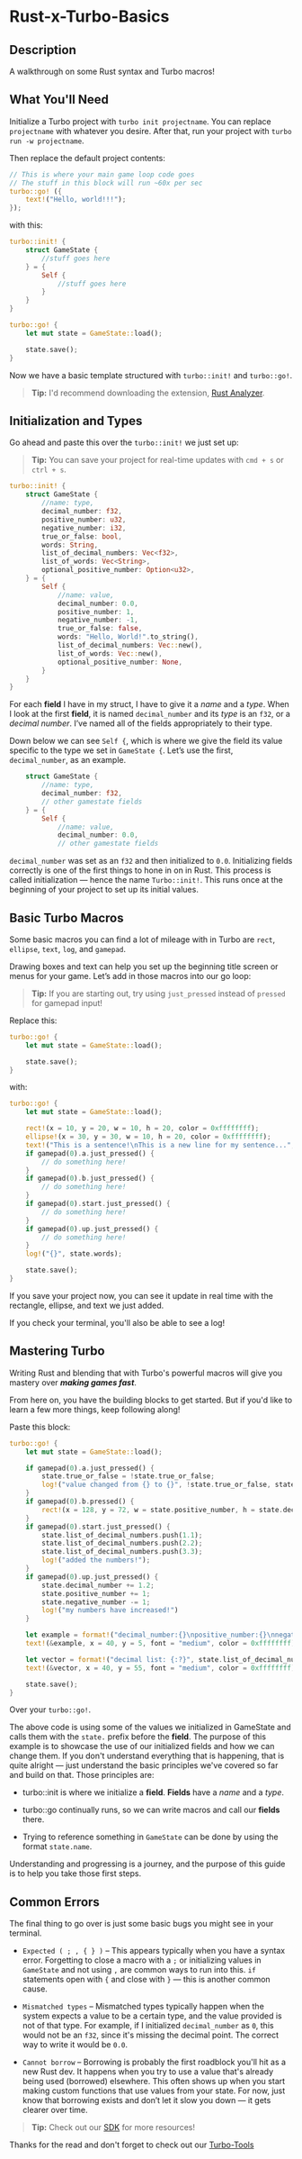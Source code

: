 # Rust-x-Turbo-Basics

## Description

A walkthrough on some Rust syntax and Turbo macros!

## What You'll Need

Initialize a Turbo project with `turbo init projectname`. You can replace `projectname` with whatever you desire. After that, run your project with `turbo run -w projectname`.

Then replace the default project contents:

```rust
// This is where your main game loop code goes
// The stuff in this block will run ~60x per sec
turbo::go! ({
    text!("Hello, world!!!");
});
```

with this:

```rust
turbo::init! {
    struct GameState {
        //stuff goes here
    } = {
        Self {
            //stuff goes here
        }
    }
}

turbo::go! {
    let mut state = GameState::load();

    state.save();
}
```

Now we have a basic template structured with `turbo::init!` and `turbo::go!`.

> **Tip:** I'd recommend downloading the extension, [Rust Analyzer](https://marketplace.visualstudio.com/items/?itemName=rust-lang.rust-analyzer).

## Initialization and Types

Go ahead and paste this over the `turbo::init!` we just set up:

> **Tip:** You can save your project for real-time updates with `cmd + s` or `ctrl + s`.

```rust
turbo::init! {
    struct GameState {
        //name: type,
        decimal_number: f32,
        positive_number: u32,
        negative_number: i32,
        true_or_false: bool,
        words: String,
        list_of_decimal_numbers: Vec<f32>,
        list_of_words: Vec<String>,
        optional_positive_number: Option<u32>,
    } = {
        Self {
            //name: value,
            decimal_number: 0.0,
            positive_number: 1,
            negative_number: -1,
            true_or_false: false,
            words: "Hello, World!".to_string(),
            list_of_decimal_numbers: Vec::new(),
            list_of_words: Vec::new(),
            optional_positive_number: None,
        }
    }
}
```

For each **field** I have in my struct, I have to give it a _name_ and a _type_. When I look at the first **field**, it is named `decimal_number` and its _type_ is an `f32`, or a _decimal number_. I’ve named all of the fields appropriately to their type.

Down below we can see `Self {`, which is where we give the field its value specific to the type we set in `GameState {`. Let’s use the first, `decimal_number`, as an example.

```rust
    struct GameState {
        //name: type,
        decimal_number: f32,
        // other gamestate fields
    } = {
        Self {
            //name: value,
            decimal_number: 0.0,
            // other gamestate fields
```

`decimal_number` was set as an `f32` and then initialized to `0.0`. Initializing fields correctly is one of the first things to hone in on in Rust. This process is called initialization — hence the name `Turbo::init!`. This runs once at the beginning of your project to set up its initial values.

## Basic Turbo Macros

Some basic macros you can find a lot of mileage with in Turbo are `rect`, `ellipse`, `text`, `log`, and `gamepad`.

Drawing boxes and text can help you set up the beginning title screen or menus for your game. Let’s add in those macros into our go loop:

> **Tip:** If you are starting out, try using `just_pressed` instead of `pressed` for gamepad input!

Replace this:

```rust
turbo::go! {
    let mut state = GameState::load();

    state.save();
}
```

with:

```rust
turbo::go! {
    let mut state = GameState::load();

    rect!(x = 10, y = 20, w = 10, h = 20, color = 0xffffffff);
    ellipse!(x = 30, y = 30, w = 10, h = 20, color = 0xffffffff);
    text!("This is a sentence!\nThis is a new line for my sentence...", x = 40, y = 5, font = "medium", color = 0xffffffff);
    if gamepad(0).a.just_pressed() {
        // do something here!
    }
    if gamepad(0).b.just_pressed() {
        // do something here!
    }
    if gamepad(0).start.just_pressed() {
        // do something here!
    }
    if gamepad(0).up.just_pressed() {
        // do something here!
    }
    log!("{}", state.words);

    state.save();
}
```

If you save your project now, you can see it update in real time with the rectangle, ellipse, and text we just added.

If you check your terminal, you'll also be able to see a log!

## Mastering Turbo

Writing Rust and blending that with Turbo's powerful macros will give you mastery over _**making games fast**_.

From here on, you have the building blocks to get started. But if you'd like to learn a few more things, keep following along!

Paste this block:

```rust
turbo::go! {
    let mut state = GameState::load();

    if gamepad(0).a.just_pressed() {
        state.true_or_false = !state.true_or_false;
        log!("value changed from {} to {}", !state.true_or_false, state.true_or_false)
    }
    if gamepad(0).b.pressed() {
        rect!(x = 128, y = 72, w = state.positive_number, h = state.decimal_number, color = 0xffffffff);
    }
    if gamepad(0).start.just_pressed() {
        state.list_of_decimal_numbers.push(1.1);
        state.list_of_decimal_numbers.push(2.2);
        state.list_of_decimal_numbers.push(3.3);
        log!("added the numbers!");
    }
    if gamepad(0).up.just_pressed() {
        state.decimal_number += 1.2;
        state.positive_number += 1;
        state.negative_number -= 1;
        log!("my numbers have increased!")
    }

    let example = format!("decimal_number:{}\npositive_number:{}\nnegative_number:{}\nbool:{}", state.decimal_number, state.positive_number, state.negative_number, state.true_or_false);
    text!(&example, x = 40, y = 5, font = "medium", color = 0xffffffff);

    let vector = format!("decimal list: {:?}", state.list_of_decimal_numbers);
    text!(&vector, x = 40, y = 55, font = "medium", color = 0xffffffff);

    state.save();
}
```
Over your `turbo::go!`.

The above code is using some of the values we initialized in GameState and calls them with the `state.` prefix before the **field**. The purpose of this example is to showcase the use of our initialized fields and how we can change them. If you don't understand everything that is happening, that is quite alright — just understand the basic principles we've covered so far and build on that. Those principles are:

- turbo::init is where we initialize a **field**. **Fields** have a _name_ and a _type_.

- turbo::go continually runs, so we can write macros and call our **fields** there.

- Trying to reference something in `GameState` can be done by using the format `state.name`.

Understanding and progressing is a journey, and the purpose of this guide is to help you take those first steps.

## Common Errors

The final thing to go over is just some basic bugs you might see in your terminal.

- `Expected ( ; , { } )` – This appears typically when you have a syntax error. Forgetting to close a macro with a `;` or initializing values in `GameState` and not using `,` are common ways to run into this. `if` statements open with `{` and close with `}` — this is another common cause.

- `Mismatched types` – Mismatched types typically happen when the system expects a value to be a certain type, and the value provided is not of that type. For example, if I initialized `decimal_number` as `0`, this would not be an `f32`, since it's missing the decimal point. The correct way to write it would be `0.0`.

- `Cannot borrow` – Borrowing is probably the first roadblock you'll hit as a new Rust dev. It happens when you try to use a value that's already being used (borrowed) elsewhere. This often shows up when you start making custom functions that use values from your state. For now, just know that borrowing exists and don’t let it slow you down — it gets clearer over time.

> **Tip:** Check out our [SDK](https://docs.turbo.computer/learn/guides/rust-basics) for more resources!

Thanks for the read and don't forget to check out our [Turbo-Tools](https://www.youtube.com/playlist?list=PL4thXl4CNv5IjPSx9-_f-F60zZlsORw2z)

